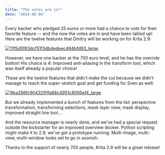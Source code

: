 ```yaml
---
title: "The votes are in!"
date: "2014-08-04"
---
```


Every backer who pledged 25 euros or more had a chance to vote for their favorite feature -- and the now the votes are in and have been tallied up! Here are the twelve features that Dmitry will be working on for Krita 2.9:

[![11f5d5f63dcf51f3dbdedeec484bfd93_large](/images/posts/2014/11f5d5f63dcf51f3dbdedeec484bfd93_large.png)](/images/posts/2014/11f5d5f63dcf51f3dbdedeec484bfd93_large.png)

However, we have one backer at the 750 euro level, and he has the override button! His choice is 4: Improved anti-aliasing in the transform tool, which was itself already a popular choice!

These are the twelve features that didn't make the cut because we didn't manage to reach the super-stretch goal and get funding for Sven as well:

[![9ba356fc9043291fa88c4951c8095ef4_large](/images/posts/2014/9ba356fc9043291fa88c4951c8095ef4_large.png)](/images/posts/2014/9ba356fc9043291fa88c4951c8095ef4_large.png)

But we already implemented a bunch of features from the list: perspective transformation, transforming selections, mask layer view, mask display, improved straight line tool...

And the resource manager is nearly done, and we've had a special request outside the kickstarter for an improved overview docker. Python scripting might make it to 2.9, we've got a prototype running. Multi-image, multi-view, multi-window looks set to go in soonish.

Thanks to the support of nearly 700 people, Krita 2.9 will be a great release!
